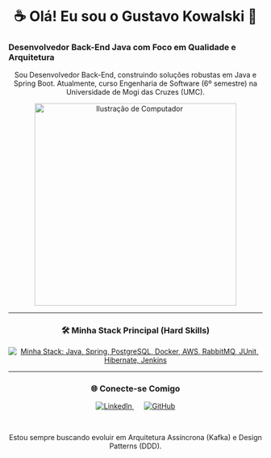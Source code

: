 
<div id="header" align="center">
  <h1>☕ Olá! Eu sou o Gustavo Kowalski 🚀</h1>
</div>


### Desenvolvedor Back-End Java com Foco em Qualidade e Arquitetura

<p align="center">
  Sou Desenvolvedor Back-End, construindo soluções robustas em Java e Spring Boot. Atualmente, curso Engenharia de Software (6º semestre) na Universidade de Mogi das Cruzes (UMC).
</p>

<p align="center">
  <img src="https://raw.githubusercontent.com/MicaelliMedeiros/micaellimedeiros/master/image/computer-illustration.png" alt="Ilustração de Computador" width="400"/>
</p>

---

<h3 align="center">🛠️ Minha Stack Principal  (Hard Skills)</h3>

<p align="center">
  <a href="https://skillicons.dev">
    <img src="https://skillicons.dev/icons?i=java,spring,postgres,docker,aws,rabbitmq,hibernate,git,githubactions,idea" alt="Minha Stack: Java, Spring, PostgreSQL, Docker, AWS, RabbitMQ, JUnit, Hibernate, Jenkins" />
  </a>
</p>



---

<h3 align="center">🌐 Conecte-se Comigo</h3>

<p align="center">
  <a href="https://www.linkedin.com/in/gustavokowalski/" target="_blank" style="margin-right: 20px;">
    <img src="https://img.shields.io/badge/LinkedIn-0077B5?style=for-the-badge&logo=linkedin&logoColor=white" alt="LinkedIn" />
  </a>
  <a href="https://gitfollio.vercel.app/kowalskiig" target="_blank">
    <img src="https://img.shields.io/badge/GitHub-100000?style=for-the-badge&logo=github&logoColor=white" alt="GitHub" />
  </a>
</p>

<br>

<div align="center">
  <p>Estou sempre buscando evoluir em Arquitetura Assíncrona (Kafka) e Design Patterns (DDD).</p>
</div>

  
</p>



<!-- GitFolio:start
{
  "gitfolio": "on",
  "name": "Gustavo Kowalski",
  "email": "gukowalski.dev@gmail.com",
  "tagline": "Back-end developer",
  "avatar_url": "https://avatars.githubusercontent.com/u/132960061?v=4",
  "website": "",
  "githubUser": "kowalskiig",
  "linkedinUser": "https://www.linkedin.com/in/gustavokowalski/",
  "about": "Estudante de Engenharia de Software (UMC, 6º semestre, noturno) focado no desenvolvimento Backend utlizando Java e Spring Boot. ",
  "showStars": true,
  "showFollowers": true,
  "followers": 5,
  "following": 1,
  "themeId": "cyberpunk",
  "tech": [
  "Java",
  "Spring Boot"
],
  "projects": [
  {
    "id": 1066631063,
    "repoName": "Breast-Cancer-Wisconsin",
    "url": "https://github.com/kowalskiig/Breast-Cancer-Wisconsin",
    "stars": 0,
    "description": "Pesquisa com Machine Learning (SVM) e Scikit-learn aplicada ao dataset Breast Cancer Wisconsin, avaliando desempenho com K-Fold e ShuffleSplit para diagnóstico biomédico.",
    "image": "",
    "techs": [
      "Python",
      "Scikit-learn",
      "Pandas",
      "NumPy"
    ],
    "deploy": "",
    "highlighted": false
  },
  {
    "id": 1051706115,
    "repoName": "Analisador-Credito",
    "url": "https://github.com/kowalskiig/Analisador-Credito",
    "stars": 0,
    "description": "Projeto usando arquitetura de microservicos com Spring Boot, comunicação assíncrona com RabbitMQ.",
    "image": "",
    "techs": [
      "Java",
      "Spring Boot",
      "RabbitMQ",
      "Docker",
      "PostgreSQL"
    ],
    "deploy": "",
    "highlighted": false
  },
  {
    "id": 1015595945,
    "repoName": "Api-compartihar-receitas",
    "url": "https://github.com/kowalskiig/Api-compartihar-receitas",
    "stars": 0,
    "description": "REST API para gerenciamento de receitas, construída em Spring Boot, com CI/CD, cobertura alta de código(90%) e documentação no Swagger.",
    "image": "",
    "techs": [
      "Java",
      "Spring Boot",
      "Spring Security",
      "OAuth2/JWT",
      "JUnit",
      "Docker",
      "GitHub Actions",
      "Swagger/OpenAPI"
    ],
    "deploy": "",
    "highlighted": true
  }
]
}
GitFolio:end -->
  

